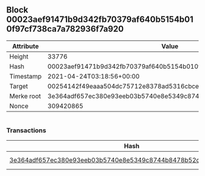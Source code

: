 ## Block 00023aef91471b9d342fb70379af640b5154b010f97cf738ca7a782936f7a920

Attribute | Value
--- | ---
Height | 33776
Hash | 00023aef91471b9d342fb70379af640b5154b010f97cf738ca7a782936f7a920
Timestamp | 2021-04-24T03:18:56+00:00
Target | 00254142f49eaaa504dc75712e8378ad5316cbcead634704b3734b6271167cc4
Merke root | 3e364adf657ec380e93eeb03b5740e8e5349c8744b8478b52c276bbd7a204856
Nonce | 309420865

```

```

### Transactions

Hash | Amount
--- | ---
[3e364adf657ec380e93eeb03b5740e8e5349c8744b8478b52c276bbd7a204856](3e364adf657ec380e93eeb03b5740e8e5349c8744b8478b52c276bbd7a204856.md) | 10.00000000 SKEPTI 

